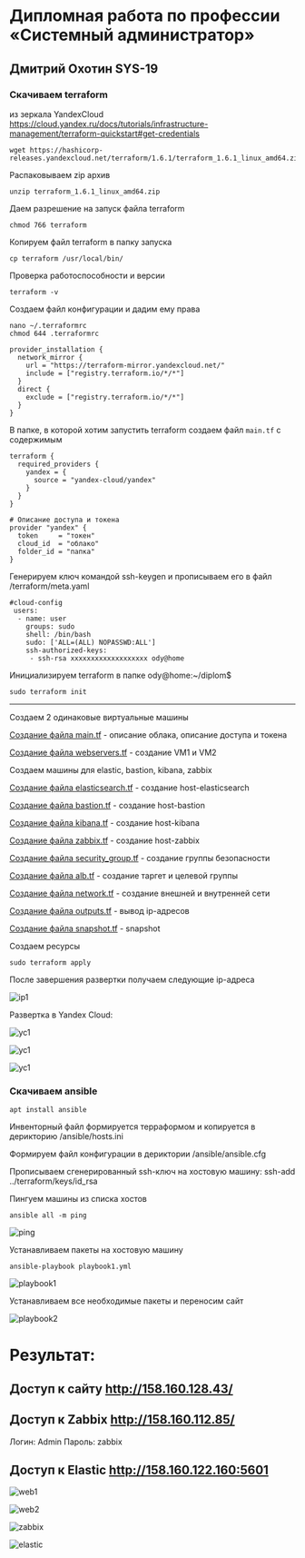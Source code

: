 # Дипломная работа по профессии «Системный администратор»

## Дмитрий Охотин SYS-19

### Скачиваем terraform 

из зеркала YandexCloud https://cloud.yandex.ru/docs/tutorials/infrastructure-management/terraform-quickstart#get-credentials

```
wget https://hashicorp-releases.yandexcloud.net/terraform/1.6.1/terraform_1.6.1_linux_amd64.zip
```

Распаковываем zip архив

```
unzip terraform_1.6.1_linux_amd64.zip
```

Даем разрешение на запуск файла terraform

```
chmod 766 terraform
```

Копируем файл terraform в папку запуска

```
cp terraform /usr/local/bin/
```

Проверка работоспособности и версии

```
terraform -v
```

Создаем файл конфигурации и дадим ему права

```
nano ~/.terraformrc
chmod 644 .terraformrc
```

```
provider_installation {
  network_mirror {
    url = "https://terraform-mirror.yandexcloud.net/"
    include = ["registry.terraform.io/*/*"]
  }
  direct {
    exclude = ["registry.terraform.io/*/*"]
  }
}
```

В папке, в которой хотим запустить terraform создаем файл `main.tf` с содержимым

```
terraform {
  required_providers {
    yandex = {
      source = "yandex-cloud/yandex"
    }
  }
}

# Описание доступа и токена
provider "yandex" {
  token     = "токен"
  cloud_id  = "облако"
  folder_id = "папка"
}
```

Генерируем ключ командой ssh-keygen и прописываем его в файл /terraform/meta.yaml

```
#cloud-config
 users:
  - name: user
    groups: sudo
    shell: /bin/bash
    sudo: ['ALL=(ALL) NOPASSWD:ALL']
    ssh-authorized-keys:
     - ssh-rsa xxxxxxxxxxxxxxxxxxx ody@home
```

Инициализируем terraform в папке ody@home:~/diplom$

```
sudo terraform init
```

---

Создаем 2 одинаковые виртуальные машины

[Создание файла main.tf](https://github.com/OhotinDY/sys-diplom/blob/main/terraform/main.tf) - описание облака, описание доступа и токена

[Создание файла webservers.tf](https://github.com/OhotinDY/sys-diplom/blob/main/terraform/webservers.tf) - создание VM1 и VM2

Создаем машины для elastic, bastion, kibana, zabbix

[Создание файла elasticsearch.tf](https://github.com/OhotinDY/sys-diplom/blob/main/terraform/elasticsearch.tf) - создание host-elasticsearch

[Создание файла bastion.tf](https://github.com/OhotinDY/sys-diplom/blob/main/terraform/bastion.tf) - создание host-bastion

[Создание файла kibana.tf](https://github.com/OhotinDY/sys-diplom/blob/main/terraform/kibana.tf) - создание host-kibana

[Создание файла zabbix.tf](https://github.com/OhotinDY/sys-diplom/blob/main/terraform/zabbix.tf) - создание host-zabbix

[Создание файла security_group.tf](https://github.com/OhotinDY/sys-diplom/blob/main/terraform/security_group.tf) - создание группы безопасности

[Создание файла alb.tf](https://github.com/OhotinDY/sys-diplom/blob/main/terraform/alb.tf) - создание таргет и целевой группы 

[Создание файла network.tf](https://github.com/OhotinDY/sys-diplom/blob/main/terraform/network.tf) - создание внешней и внутренней сети

[Создание файла outputs.tf](https://github.com/OhotinDY/sys-diplom/blob/main/terraform/outputs.tf) - вывод ip-адресов

[Создание файла snapshot.tf](https://github.com/OhotinDY/sys-diplom/blob/main/terraform/snapshot.tf) - snapshot

Создаем ресурсы

```
sudo terraform apply
```

После завершения развертки получаем следующие ip-адреса

![ip1](https://github.com/OhotinDY/sys-diplom/blob/main/img/1_ip.png)

Развертка в Yandex Cloud: 

![yc1](https://github.com/OhotinDY/sys-diplom/blob/main/img/2_YCmain.png)

![yc1](https://github.com/OhotinDY/sys-diplom/blob/main/img/3_YC_VM.png)

![yc1](https://github.com/OhotinDY/sys-diplom/blob/main/img/4_YC_grsec.png)

### Скачиваем ansible

```
apt install ansible
```

Инвенторный файл формируется терраформом и копируется в дерикторию /ansible/hosts.ini

Формируем файл конфигурации в дериктории /ansible/ansible.cfg

Прописываем сгенерированный ssh-ключ на хостовую машину: ssh-add ../terraform/keys/id_rsa

Пингуем машины из списка хостов 

```
ansible all -m ping
```

![ping](https://github.com/OhotinDY/sys-diplom/blob/main/img/5_ansible_ping.png)

Устанавливаем пакеты на хостовую машину

```
ansible-playbook playbook1.yml
```

![playbook1](https://github.com/OhotinDY/sys-diplom/blob/main/img/6_playbook1.png)

Устанавливаем все необходимые пакеты и переносим сайт

![playbook2](https://github.com/OhotinDY/sys-diplom/blob/main/img/7_playbook2.png)

# Результат:

## Доступ к сайту http://158.160.128.43/

## Доступ к Zabbix http://158.160.112.85/

Логин: Admin
Пароль: zabbix

## Доступ к Elastic http://158.160.122.160:5601

![web1](https://github.com/OhotinDY/sys-diplom/blob/main/img/8_web1.png)

![web2](https://github.com/OhotinDY/sys-diplom/blob/main/img/9_web2.png)

![zabbix](https://github.com/OhotinDY/sys-diplom/blob/main/img/10_zabbix.png)

![elastic](https://github.com/OhotinDY/sys-diplom/blob/main/img/11_elastic.png)
